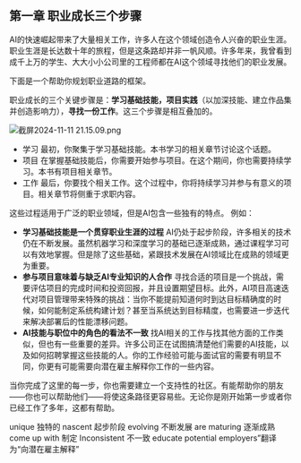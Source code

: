 
## 第一章 职业成长三个步骤

AI的快速崛起带来了大量相关工作，许多人在这个领域创造令人兴奋的职业生涯。职业生涯是长达数十年的旅程，但是这条路却并非一帆风顺。许多年来，我曾看到成千上万的学生、大大小小公司里的工程师都在AI这个领域寻找他们的职业发展。

下面是一个帮助你规划职业道路的框架。

职业成长的三个关键步骤是：**学习基础技能，项目实践**（以加深技能、建立作品集并创造影响力），**寻找一份工作**。这三个步骤是相互叠加的。

![截屏2024-11-11 21.15.09.png](https://obsidian0320.oss-cn-shanghai.aliyuncs.com/obsidian-picture/%E6%88%AA%E5%B1%8F2024-11-11%2021.15.09.png)

- 学习
	最初，你聚集于学习基础技能。本书学习的相关章节讨论这个话题。
- 项目
	在掌握基础技能后，你需要开始参与项目。在这个期间，你也需要持续学习。本书有项目相关章节。
- 工作
	最后，你要找个相关工作。这个过程中，你将持续学习并参与有意义的项目。相关章节将侧重于求职内容。

这些过程适用于广泛的职业领域，但是AI包含一些独有的特点。
例如：
- **学习基础技能是一个贯穿职业生涯的过程**
	AI仍处于起步阶段，许多相关的技术仍在不断发展。虽然机器学习和深度学习的基础已逐渐成熟，通过课程学习可以有效地掌握。但是除了这些基础，紧跟技术发展在AI领域比在成熟的领域更为重要。
- **参与项目意味着与缺乏AI专业知识的人合作**
	寻找合适的项目是一个挑战，需要评估项目的完成时间和投资回报，并且设置期望目标。此外，AI项目高速迭代对项目管理带来特殊的挑战：当你不能提前知道何时到达目标精确度的时候，如何能制定系统构建计划？甚至当系统达到目标精度，也需要进一步迭代来解决部署后的性能漂移问题。
- **AI技能与职位中的角色的看法不一致**
	找AI相关的工作与找其他方面的工作类似，但也有一些重要的差异。许多公司正在试图搞清楚他们需要的AI技能，以及如何招聘掌握这些技能的人。你的工作经验可能与面试官的需要有明显不同，你更有可能需要向潜在雇主解释你工作的一些内容。

当你完成了这里的每一步，你也需要建立一个支持性的社区。有能帮助你的朋友——你也可以帮助他们——将使这条路径更容易些。无论你是刚开始第一步或者你已经工作了多年，这都有帮助。


unique 独特的
nascent 起步阶段
evolving 不断发展
are maturing 逐渐成熟
come up with 制定
Inconsistent 不一致
educate potential employers”翻译为“向潜在雇主解释”